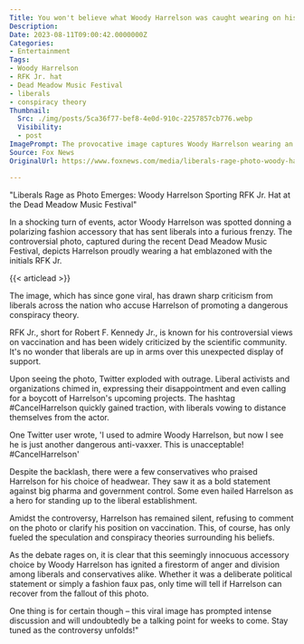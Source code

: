 ```yaml
---
Title: You won't believe what Woody Harrelson was caught wearing on his head!
Description: 
Date: 2023-08-11T09:00:42.0000000Z
Categories:
- Entertainment
Tags:
- Woody Harrelson
- RFK Jr. hat
- Dead Meadow Music Festival
- liberals
- conspiracy theory
Thumbnail:
  Src: ./img/posts/5ca36f77-bef8-4e0d-910c-2257857cb776.webp
  Visibility:
  - post
ImagePrompt: The provocative image captures Woody Harrelson wearing an RFK Jr. hat at the Dead Meadow Music Festival, fueling fierce backlash from liberals and sparking a nationwide debate.
Source: Fox News
OriginalUrl: https://www.foxnews.com/media/liberals-rage-photo-woody-harrelson-sporting-rfk-jr-hat-dead-me

---
```

"Liberals Rage as Photo Emerges: Woody Harrelson Sporting RFK Jr. Hat at the Dead Meadow Music Festival"

In a shocking turn of events, actor Woody Harrelson was spotted donning a polarizing fashion accessory that has sent liberals into a furious frenzy. The controversial photo, captured during the recent Dead Meadow Music Festival, depicts Harrelson proudly wearing a hat emblazoned with the initials RFK Jr.

{{< articlead >}}

The image, which has since gone viral, has drawn sharp criticism from liberals across the nation who accuse Harrelson of promoting a dangerous conspiracy theory.

RFK Jr., short for Robert F. Kennedy Jr., is known for his controversial views on vaccination and has been widely criticized by the scientific community. It's no wonder that liberals are up in arms over this unexpected display of support.

Upon seeing the photo, Twitter exploded with outrage. Liberal activists and organizations chimed in, expressing their disappointment and even calling for a boycott of Harrelson's upcoming projects. The hashtag #CancelHarrelson quickly gained traction, with liberals vowing to distance themselves from the actor.

One Twitter user wrote, 'I used to admire Woody Harrelson, but now I see he is just another dangerous anti-vaxxer. This is unacceptable! #CancelHarrelson'

Despite the backlash, there were a few conservatives who praised Harrelson for his choice of headwear. They saw it as a bold statement against big pharma and government control. Some even hailed Harrelson as a hero for standing up to the liberal establishment.

Amidst the controversy, Harrelson has remained silent, refusing to comment on the photo or clarify his position on vaccination. This, of course, has only fueled the speculation and conspiracy theories surrounding his beliefs.

As the debate rages on, it is clear that this seemingly innocuous accessory choice by Woody Harrelson has ignited a firestorm of anger and division among liberals and conservatives alike. Whether it was a deliberate political statement or simply a fashion faux pas, only time will tell if Harrelson can recover from the fallout of this photo.

One thing is for certain though – this viral image has prompted intense discussion and will undoubtedly be a talking point for weeks to come. Stay tuned as the controversy unfolds!"
